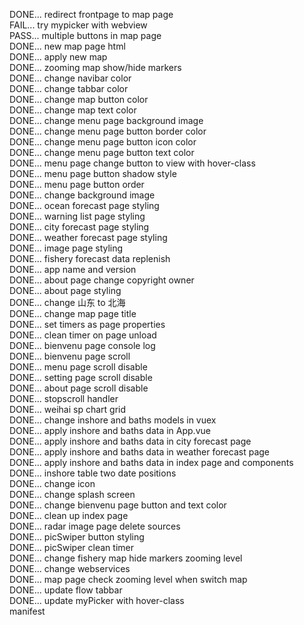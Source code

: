 DONE... redirect frontpage to map page  
FAIL... try mypicker with webview  
PASS... multiple buttons in map page  
DONE... new map page html  
DONE... apply new map  
DONE... zooming map show/hide markers  
DONE... change navibar color  
DONE... change tabbar color  
DONE... change map button color  
DONE... change map text color  
DONE... change menu page background image  
DONE... change menu page button border color  
DONE... change menu page button icon color  
DONE... change menu page button text color  
DONE... menu page change button to view with hover-class  
DONE... menu page button shadow style  
DONE... menu page button order  
DONE... change background image  
DONE... ocean forecast page styling  
DONE... warning list page styling  
DONE... city forecast page styling  
DONE... weather forecast page styling  
DONE... image page styling  
DONE... fishery forecast data replenish  
DONE... app name and version  
DONE... about page change copyright owner  
DONE... about page styling  
DONE... change 山东 to 北海  
DONE... change map page title  
DONE... set timers as page properties  
DONE... clean timer on page unload  
DONE... bienvenu page console log  
DONE... bienvenu page scroll  
DONE... menu page scroll disable  
DONE... setting page scroll disable  
DONE... about page scroll disable  
DONE... stopscroll handler  
DONE... weihai sp chart grid  
DONE... change inshore and baths models in vuex  
DONE... apply inshore and baths data in App.vue  
DONE... apply inshore and baths data in city forecast page  
DONE... apply inshore and baths data in weather forecast page  
DONE... apply inshore and baths data in index page and components  
DONE... inshore table two date positions  
DONE... change icon  
DONE... change splash screen  
DONE... change bienvenu page button and text color  
DONE... clean up index page  
DONE... radar image page delete sources  
DONE... picSwiper button styling  
DONE... picSwiper clean timer  
DONE... change fishery map hide markers zooming level  
DONE... change webservices  
DONE... map page check zooming level when switch map  
DONE... update flow tabbar  
DONE... update myPicker with hover-class  
manifest  
